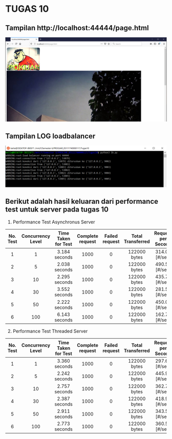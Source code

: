# TUGAS 10

## Tampilan http://localhost:44444/page.html
![alt text](https://github.com/bellasih/PROGJAR_05111740000117/blob/master/Tugas10/Screenshot/localhost_p44444.PNG)

## Tampilan LOG loadbalancer
![alt text](https://github.com/bellasih/PROGJAR_05111740000117/blob/master/Tugas10/Screenshot/loadbalancer.PNG)

## Berikut adalah hasil keluaran dari performance test untuk server pada tugas 10 
1. Performance Test Asynchronus Server

| No. Test | Concurrency Level | Time Taken for Test | Complete request | Failed request | Total Transferred | Request per Second | Time per Request | Time per Request (all concurrent) | Transfer Rate |
| :------: | :---------------: | :-----------------: | :--------------: | :------------: | :---------------: | :----------------: | :--------------: | :-------------------------------: | :-----------: |
| 1  | 1   | 3.184 seconds | 1000  | 0 | 122000 bytes  | 314.07 [#/sec]  | 3.184 [ms]    | 3.184 [ms] | 37.42 [Kbytes/sec] |
| 2  | 5   | 2.038 seconds | 1000  | 0 | 122000 bytes  | 490.58 [#/sec]  | 10.192 [ms]   | 2.038 [ms] | 58.45 [Kbytes/sec] |
| 3  | 10  | 2.295 seconds | 1000  | 0 | 122000 bytes  | 435.70 [#/sec]  | 22.952 [ms]   | 2.295 [ms] | 51.91 [Kbytes/sec] |
| 4  | 30  | 3.552 seconds | 1000  | 0 | 122000 bytes  | 281.54 [#/sec]  | 106.558 [ms]  | 3.552 [ms] | 33.54 [Kbytes/sec] |
| 5  | 50  | 2.222 seconds | 1000  | 0 | 122000 bytes  | 450.07 [#/sec]  | 111.095 [ms]  | 2.222 [ms] | 53.62 [Kbytes/sec] |
| 6  | 100 | 6.143 seconds | 1000  | 0 | 122000 bytes  | 162.78 [#/sec]  | 614.321 [ms]  | 6.143 [ms] | 19.39 [Kbytes/sec] |

2. Performance Test Threaded Server

| No. Test | Concurrency Level | Time Taken for Test | Complete request | Failed request | Total Transferred | Request per Second | Time per Request | Time per Request (all concurrent) | Transfer Rate |
| :------: | :---------------: | :-----------------: | :--------------: | :------------: | :---------------: | :----------------: | :--------------: | :-------------------------------: | :-----------: |
| 1  | 1   | 3.360 seconds | 1000  | 0 | 122000 bytes  | 297.60 [#/sec]  | 3.360 [ms]   | 3.360 [ms] | 35.46 [Kbytes/sec] |
| 2  | 5   | 2.242 seconds | 1000  | 0 | 122000 bytes  | 445.96 [#/sec]  | 11.212 [ms]  | 2.242 [ms] | 53.13 [Kbytes/sec] |
| 3  | 10  | 2.757 seconds | 1000  | 0 | 122000 bytes  | 362.71 [#/sec]  | 27.571 [ms]  | 2.757 [ms] | 43.21 [Kbytes/sec] |
| 4  | 30  | 2.387 seconds | 1000  | 0 | 122000 bytes  | 418.90 [#/sec]  | 71.617 [ms]  | 2.387 [ms] | 49.41 [Kbytes/sec] |
| 5  | 50  | 2.911 seconds | 1000  | 0 | 122000 bytes  | 343.54 [#/sec]  | 145.543 [ms] | 2.911 [ms] | 40.93 [Kbytes/sec] |
| 6  | 100 | 2.773 seconds | 1000  | 0 | 122000 bytes  | 360.56 [#/sec]  | 277.349 [ms] | 2.773 [ms] | 42.96 [Kbytes/sec] |